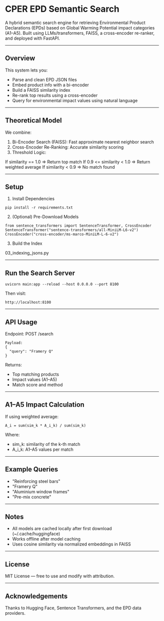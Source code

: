 
CPER EPD Semantic Search
=================================

A hybrid semantic search engine for retrieving Environmental Product Declarations (EPDs)
based on Global Warming Potential impact categories (A1–A5). Built using LLMs/transformers,
FAISS, a cross-encoder re-ranker, and deployed with FastAPI.

----------------------
Overview
----------------------

This system lets you:

- Parse and clean EPD JSON files
- Embed product info with a bi-encoder
- Build a FAISS similarity index
- Re-rank top results using a cross-encoder
- Query for environmental impact values using natural language

----------------------
Theoretical Model
----------------------

We combine:

1. Bi-Encoder Search (FAISS): Fast approximate nearest neighbor search
2. Cross-Encoder Re-Ranking: Accurate similarity scoring
3. Threshold Logic:

If similarity == 1.0 => Return top match
If 0.9 <= similarity < 1.0 => Return weighted average
If similarity < 0.9 => No match found

----------------------
Setup
----------------------

1. Install Dependencies
```
pip install -r requirements.txt
```
2. (Optional) Pre-Download Models
```
from sentence_transformers import SentenceTransformer, CrossEncoder
SentenceTransformer("sentence-transformers/all-MiniLM-L6-v2")
CrossEncoder("cross-encoder/ms-marco-MiniLM-L-6-v2")
```
3. Build the Index

03_indexing_jsons.py

----------------------
Run the Search Server
----------------------
```
uvicorn main:app --reload --host 0.0.0.0 --port 8100
```
Then visit:
```
http://localhost:8100
```
----------------------
API Usage
----------------------

Endpoint: POST /search
```
Payload:
{
  "query": "Framery Q"
}
```
Returns:
- Top matching products
- Impact values (A1–A5)
- Match score and method

----------------------
A1–A5 Impact Calculation
----------------------

If using weighted average:
```
A_i = sum(sim_k * A_i_k) / sum(sim_k)
```
Where:
- sim_k: similarity of the k-th match
- A_i_k: A1–A5 values per match

----------------------
Example Queries
----------------------

- "Reinforcing steel bars"
- "Framery Q"
- "Aluminium window frames"
- "Pre-mix concrete"

----------------------
Notes
----------------------

- All models are cached locally after first download (~/.cache/huggingface)
- Works offline after model caching
- Uses cosine similarity via normalized embeddings in FAISS

----------------------
License
----------------------

MIT License — free to use and modify with attribution.

----------------------
Acknowledgements
----------------------

Thanks to Hugging Face, Sentence Transformers, and the EPD data providers.
